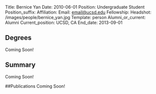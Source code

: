 Title: Bernice Yan
Date: 2010-06-01
Position: Undergraduate Student
Position_suffix: 
Affiliation:
Email: email@ucsd.edu
Fellowship:
Headshot: /images/people/bernice_yan.jpg
Template: person
Alumni_or_current: Alumni
Current_position: UCSD, CA
End_date: 2013-09-01
<!-- Status: draft -->

## Degrees
Coming Soon!

## Summary
Coming Soon!

##Publications
Coming Soon!